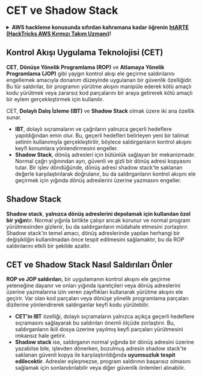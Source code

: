 # CET ve Shadow Stack

<details>

<summary><strong>AWS hackleme konusunda sıfırdan kahramana kadar öğrenin</strong> <a href="https://training.hacktricks.xyz/courses/arte"><strong>htARTE (HackTricks AWS Kırmızı Takım Uzmanı)</strong></a><strong>!</strong></summary>

HackTricks'ı desteklemenin diğer yolları:

* **Şirketinizi HackTricks'te reklamını görmek istiyorsanız** veya **HackTricks'i PDF olarak indirmek istiyorsanız** [**ABONELİK PLANLARI'na**](https://github.com/sponsors/carlospolop) göz atın!
* [**Resmi PEASS & HackTricks ürünlerini**](https://peass.creator-spring.com) edinin
* [**PEASS Ailesi'ni**](https://opensea.io/collection/the-peass-family) keşfedin, özel [**NFT'lerimiz**](https://opensea.io/collection/the-peass-family) koleksiyonumuz
* **Katılın** 💬 [**Discord grubuna**](https://discord.gg/hRep4RUj7f) veya [**telegram grubuna**](https://t.me/peass) veya bizi **Twitter** 🐦 [**@hacktricks\_live**](https://twitter.com/hacktricks\_live)** takip edin.**
* **Hacking püf noktalarınızı paylaşarak PR'lar göndererek** [**HackTricks**](https://github.com/carlospolop/hacktricks) ve [**HackTricks Cloud**](https://github.com/carlospolop/hacktricks-cloud) github depolarına katkıda bulunun.

</details>

## Kontrol Akışı Uygulama Teknolojisi (CET)

**CET**, **Dönüşe Yönelik Programlama (ROP)** ve **Atlamaya Yönelik Programlama (JOP)** gibi yaygın kontrol akışı ele geçirme saldırılarını engellemek amacıyla donanım düzeyinde uygulanan bir güvenlik özelliğidir. Bu tür saldırılar, bir programın yürütme akışını manipüle ederek kötü amaçlı kodu yürütmek veya zararsız kod parçalarını bir araya getirerek kötü amaçlı bir eylem gerçekleştirmek için kullanılır.

CET, **Dolaylı Dalış İzleme (IBT)** ve **Shadow Stack** olmak üzere iki ana özellik sunar.

* **IBT**, dolaylı sıçramaların ve çağrıların yalnızca geçerli hedeflere yapıldığından emin olur. Bu, geçerli hedefleri belirleyen yeni bir talimat setinin kullanımıyla gerçekleştirilir, böylece saldırganların kontrol akışını keyfi konumlara yönlendirmesini engeller.
* **Shadow Stack**, dönüş adresleri için bütünlük sağlayan bir mekanizmadır. Normal çağrı yığınından ayrı, güvenli ve gizli bir dönüş adresi kopyasını tutar. Bir işlev döndüğünde, dönüş adresi shadow stack'te saklanan değerle karşılaştırılarak doğrulanır, bu da saldırganların kontrol akışını ele geçirmek için yığında dönüş adreslerini üzerine yazmasını engeller.

## Shadow Stack

**Shadow stack**, **yalnızca dönüş adreslerini depolamak için kullanılan özel bir yığın**tır. Normal yığınla birlikte çalışır ancak korunur ve normal program yürütmesinden gizlenir, bu da saldırganların müdahale etmesini zorlaştırır. Shadow stack'in temel amacı, dönüş adreslerinde yapılan herhangi bir değişikliğin kullanılmadan önce tespit edilmesini sağlamaktır, bu da ROP saldırılarını etkili bir şekilde azaltır.

## CET ve Shadow Stack Nasıl Saldırıları Önler

**ROP ve JOP saldırıları**, bir uygulamanın kontrol akışını ele geçirme yeteneğine dayanır ve onları yığında işaretçileri veya dönüş adreslerini üzerine yazmalarına izin veren zayıflıkları kullanarak yürütme akışını ele geçirir. Var olan kod parçaları veya dönüşe yönelik programlama parçaları dizilerine yönlendirerek saldırganlar keyfi kodu yürütebilir.

* **CET'in IBT** özelliği, dolaylı sıçramaların yalnızca açıkça geçerli hedeflere sıçramasını sağlayarak bu saldırıları önemli ölçüde zorlaştırır. Bu, saldırganların ikili dosya üzerine yayılmış keyfi parçaları yürütmesini imkansız hale getirir.
* **Shadow stack** ise, saldırganın normal yığında bir dönüş adresini üzerine yazabilse bile, işlevden dönerken, bozulmuş adresin shadow stack'te saklanan güvenli kopya ile karşılaştırıldığında **uyumsuzluk tespit edilecektir**. Adresler eşleşmezse, program saldırının başarısız olmasını sağlamak için sonlandırılabilir veya diğer güvenlik önlemleri alınabilir.
